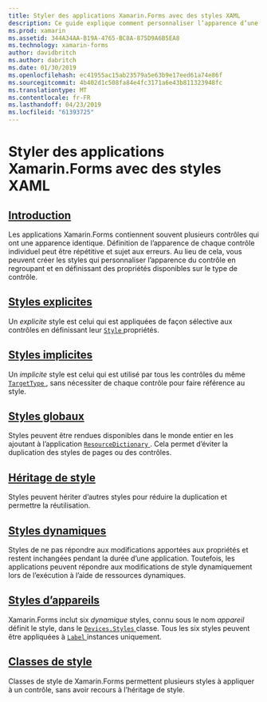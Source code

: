 ```yaml
---
title: Styler des applications Xamarin.Forms avec des styles XAML
description: Ce guide explique comment personnaliser l’apparence d’une application Xamarin.Forms à l’aide de styles XAML.
ms.prod: xamarin
ms.assetid: 344A34AA-B19A-4765-BC8A-875D9A6B5EA8
ms.technology: xamarin-forms
author: davidbritch
ms.author: dabritch
ms.date: 01/30/2019
ms.openlocfilehash: ec41955ac15ab23579a5e63b9e17eed61a74e86f
ms.sourcegitcommit: 4b402d1c508fa84e4fc3171a6e43b811323948fc
ms.translationtype: MT
ms.contentlocale: fr-FR
ms.lasthandoff: 04/23/2019
ms.locfileid: "61393725"
---
```

# <a name="styling-xamarinforms-apps-using-xaml-styles"></a>Styler des applications Xamarin.Forms avec des styles XAML

## <a name="introductionintroductionmd"></a>[Introduction](introduction.md)

Les applications Xamarin.Forms contiennent souvent plusieurs contrôles qui ont une apparence identique. Définition de l’apparence de chaque contrôle individuel peut être répétitive et sujet aux erreurs. Au lieu de cela, vous peuvent créer les styles qui personnaliser l’apparence du contrôle en regroupant et en définissant des propriétés disponibles sur le type de contrôle.

## <a name="explicit-stylesexplicitmd"></a>[Styles explicites](explicit.md)

Un *explicite* style est celui qui est appliquées de façon sélective aux contrôles en définissant leur [ `Style` ](xref:Xamarin.Forms.VisualElement.Style) propriétés.

## <a name="implicit-stylesimplicitmd"></a>[Styles implicites](implicit.md)

Un *implicite* style est celui qui est utilisé par tous les contrôles du même [ `TargetType` ](xref:Xamarin.Forms.Style.TargetType), sans nécessiter de chaque contrôle pour faire référence au style.

## <a name="global-stylesapplicationmd"></a>[Styles globaux](application.md)

Styles peuvent être rendues disponibles dans le monde entier en les ajoutant à l’application [ `ResourceDictionary` ](xref:Xamarin.Forms.ResourceDictionary). Cela permet d’éviter la duplication des styles de pages ou des contrôles.

## <a name="style-inheritanceinheritancemd"></a>[Héritage de style](inheritance.md)

Styles peuvent hériter d’autres styles pour réduire la duplication et permettre la réutilisation.

## <a name="dynamic-stylesdynamicmd"></a>[Styles dynamiques](dynamic.md)

Styles de ne pas répondre aux modifications apportées aux propriétés et restent inchangées pendant la durée d’une application. Toutefois, les applications peuvent répondre aux modifications de style dynamiquement lors de l’exécution à l’aide de ressources dynamiques.

## <a name="device-stylesdevicemd"></a>[Styles d’appareils](device.md)

Xamarin.Forms inclut six *dynamique* styles, connu sous le nom *appareil* définit le style, dans le [ `Devices.Styles` ](xref:Xamarin.Forms.Device.Styles) classe. Tous les six styles peuvent être appliquées à [ `Label` ](xref:Xamarin.Forms.Label) instances uniquement.

## <a name="style-classesstyle-classmd"></a>[Classes de style](style-class.md)

Classes de style de Xamarin.Forms permettent plusieurs styles à appliquer à un contrôle, sans avoir recours à l’héritage de style.
